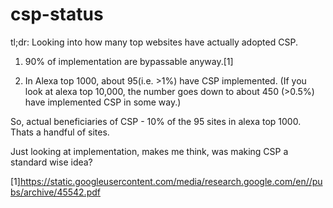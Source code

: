 # csp-status

tl;dr: Looking into how many top websites have actually adopted CSP.

1) 90% of implementation are bypassable anyway.[1] 

2) In Alexa top 1000, about 95(i.e. >1%) have CSP implemented. 
(If you look at alexa top 10,000, the number goes down to about 450 (>0.5%) have implemented CSP in some way.)

So, actual beneficiaries of CSP - 10% of the 95 sites in alexa top 1000. Thats a handful of sites.

Just looking at implementation, makes me think, was making CSP a standard wise idea?










[1]https://static.googleusercontent.com/media/research.google.com/en//pubs/archive/45542.pdf
